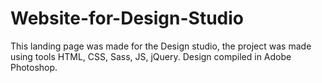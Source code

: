 # Website-for-Design-Studio
This landing page was made for the Design studio, the project was made using tools HTML, CSS, Sass, JS, jQuery. Design compiled in Adobe Photoshop.
<br>
